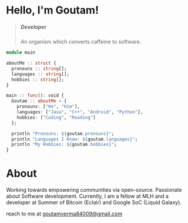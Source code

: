 <!--
**GoutamVerma/GoutamVerma** is a ✨ _special_ ✨ repository because its `README.md` (this file) appears on your GitHub profile.

Here are some ideas to get you started:

- 🔭 I’m currently working on ...
- 🌱 I’m currently learning ...
- 👯 I’m looking to collaborate on ...
- 🤔 I’m looking for help with ...
- 💬 Ask me about ...
- 📫 How to reach me: ...
- 😄 Pronouns: ...
- ⚡ Fun fact: ...
-->

# Hello, I'm Goutam!

> ##### Developer 
> An organism which converts caffeine to software.

```julia
module main

aboutMe :: struct {
  pronouns :: string[];
  languages :: string[];
  hobbies :: string[];
}

main :: func(): void {
  Goutam :: aboutMe = {
    pronouns: ["He", "Him"],
    languages: ["Java", "C++", "Android", "Python"],
    hobbies: ["Coding", "Reading"]
  };

  println "Pronouns: ${goutam.pronouns}";
  println "Languages I Know: ${goutam.languages}";
  println "My Hobbies: ${goutam.hobbies}";
}
```


# About 
Working towards empowering communities via open-source. Passionate about Software development. Currently, I am a fellow at MLH and a developer at Summer of Bitcoin (Eclair) and Google SoC (Liquid Galaxy).

reach to me at goutamverma84009@gmail.com 
